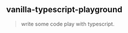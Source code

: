 vanilla-typescript-playground
-----------------------------

>   write some code play with typescript.